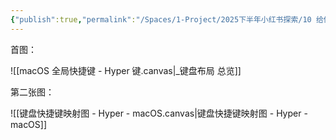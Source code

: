 ```yaml
---
{"publish":true,"permalink":"/Spaces/1-Project/2025下半年小红书探索/10 给你最宠幸的应用，一键上桌的机会.md","created":"2025-07-20","modified":"2025-07-20","published":"2025-07-21T12:39:42.675+08:00","cssclasses":""}
---
```



首图：

![[macOS 全局快捷键 - Hyper 键.canvas|_键盘布局 总览]]

第二张图：

![[键盘快捷键映射图 - Hyper - macOS.canvas|键盘快捷键映射图 - Hyper - macOS]]
